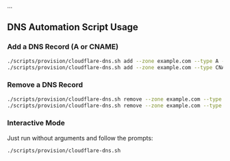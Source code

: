 ...

## DNS Automation Script Usage

### Add a DNS Record (A or CNAME)

```sh
./scripts/provision/cloudflare-dns.sh add --zone example.com --type A --name www --content 1.2.3.4
./scripts/provision/cloudflare-dns.sh add --zone example.com --type CNAME --name blog --content target.example.com
```

### Remove a DNS Record

```sh
./scripts/provision/cloudflare-dns.sh remove --zone example.com --type A --name www
./scripts/provision/cloudflare-dns.sh remove --zone example.com --type CNAME --name blog
```

### Interactive Mode

Just run without arguments and follow the prompts:

```sh
./scripts/provision/cloudflare-dns.sh
```
